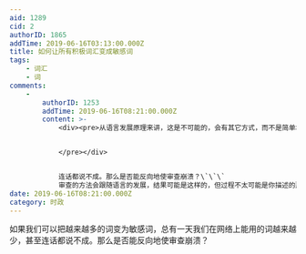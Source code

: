 ```yaml
---
aid: 1289
cid: 2
authorID: 1865
addTime: 2019-06-16T03:13:00.000Z
title: 如何让所有积极词汇变成敏感词
tags:
    - 词汇
    - 词
comments:
    -
        authorID: 1253
        addTime: 2019-06-16T08:21:00.000Z
        content: >-
            <div><pre>从语言发展原理来讲，这是不可能的，会有其它方式，而不是简单地替换字词。


            </pre></div>


            连话都说不成。那么是否能反向地使审查崩溃？\`\`\`
            审查的方法会跟随语言的发展，结果可能是这样的，但过程不太可能是你描述的那样简单，尤其是在 AI 高速发展的今天。
date: 2019-06-16T08:21:00.000Z
category: 时政
---
```


如果我们可以把越来越多的词变为敏感词，总有一天我们在网络上能用的词越来越少，甚至连话都说不成。那么是否能反向地使审查崩溃？
